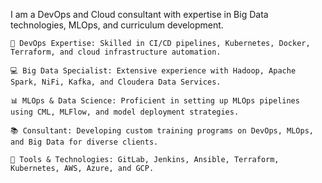 I am a DevOps and Cloud consultant with expertise in Big Data technologies, MLOps, and curriculum development. 

    🚀 DevOps Expertise: Skilled in CI/CD pipelines, Kubernetes, Docker, Terraform, and cloud infrastructure automation.
    
    💻 Big Data Specialist: Extensive experience with Hadoop, Apache Spark, NiFi, Kafka, and Cloudera Data Services.
    
    📊 MLOps & Data Science: Proficient in setting up MLOps pipelines using CML, MLFlow, and model deployment strategies.
    
    📚 Consultant: Developing custom training programs on DevOps, MLOps, and Big Data for diverse clients.
    
    🔧 Tools & Technologies: GitLab, Jenkins, Ansible, Terraform, Kubernetes, AWS, Azure, and GCP.
